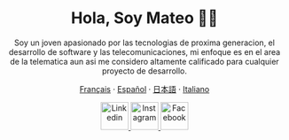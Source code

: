 <p align="center">
<h1 align="center"> Hola, Soy Mateo 👋🔭 </h1>
</p>

  <p align="center">
  Soy un joven apasionado por las tecnologias de proxima generacion, el desarrollo de software y las telecomunicaciones, mi enfoque es en el area de la telematica aun asi me considero altamente calificado para cualquier proyecto de desarrollo.
  </p>

  <p align="center">
    <a href="/docs/readme_fr.md">Français</a>
    ·
    <a href="/docs/readme_es.md">Español</a>
    ·
    <a href="/docs/readme_ja.md">日本語</a>
    ·
    <a href="/docs/readme_it.md">Italiano</a>
  </p>
 
  <p align="center">
    <a href="https://www.linkedin.com/in/mateo-toro-rodriguez-3799b624a/">
      <img alt="Linkedin" width="50px" src="https://play-lh.googleusercontent.com/kMofEFLjobZy_bCuaiDogzBcUT-dz3BBbOrIEjJ-hqOabjK8ieuevGe6wlTD15QzOqw" />
    </a>
    <a href="https://www.instagram.com/mgodll_99/">
      <img alt="Instagram" width="50px" src="https://cdn-icons-png.flaticon.com/512/174/174855.png" />
    </a>
    <a href="https://www.facebook.com/MateoToroRodriguez">
      <img alt="Facebook" width="50px" src="https://cdn.icon-icons.com/icons2/3132/PNG/512/facebook_social_network_network_communication_internet_icon_192273.png" />
    </a>
  </p>